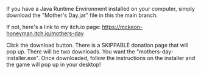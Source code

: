 If you have a Java Runtime Environment installed on your computer, simply download the "Mother's Day.jar" file in this the main branch.

If not, here's a link to my itch.io page:
https://mckeon-honeyman.itch.io/mothers-day

Click the download button. There is a SKIPPABLE donation page that will pop up. There will be two downloads. You want the "mothers-day-installer.exe". Once downloaded, follow the instructions on the installer and the game will pop up in your desktop!
